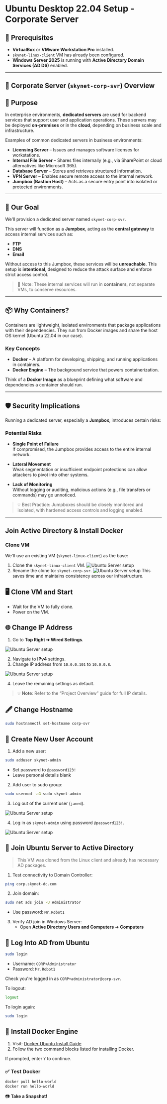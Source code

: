 # Ubuntu Desktop 22.04 Setup - Corporate Server 

## 📝 Prerequisites

- **VirtualBox** or **VMware Workstation Pro** installed.
- `skynet-linux-client` VM has already been configured.
- **Windows Server 2025** is running with **Active Directory Domain Services (AD DS)** enabled.

---

## 🏢 Corporate Server (`skynet-corp-svr`) Overview

## 🧭 Purpose

In enterprise environments, **dedicated servers** are used for backend services that support user and application operations. These servers may be deployed **on-premises** or in the **cloud**, depending on business scale and infrastructure.

Examples of common dedicated servers in business environments:

- **Licensing Server** – Issues and manages software licenses for workstations.
- **Internal File Server** – Shares files internally (e.g., via SharePoint or cloud alternatives like Microsoft 365).
- **Database Server** – Stores and retrieves structured information.
- **VPN Server** – Enables secure remote access to the internal network.
- **Jumpbox (Bastion Host)** – Acts as a secure entry point into isolated or protected environments.

---

## 🎯 Our Goal

We'll provision a dedicated server named `skynet-corp-svr`.

This server will function as a **Jumpbox**, acting as the **central gateway** to access internal services such as:
- **FTP**
- **DNS**
- **Email**

Without access to this Jumpbox, these services will be **unreachable**. This setup is **intentional**, designed to reduce the attack surface and enforce strict access control.

> 📌 Note: These internal services will run in **containers**, not separate VMs, to conserve resources.

---

## 📦 Why Containers?

Containers are lightweight, isolated environments that package applications with their dependencies. They run from Docker images and share the host OS kernel (Ubuntu 22.04 in our case).

### Key Concepts

- **Docker** – A platform for developing, shipping, and running applications in containers.
- **Docker Engine** – The background service that powers containerization.

Think of a **Docker Image** as a blueprint defining what software and dependencies a container should run.

---

## 🛡️ Security Implications

Running a dedicated server, especially a **Jumpbox**, introduces certain risks:

### Potential Risks

- **Single Point of Failure**  
  If compromised, the Jumpbox provides access to the entire internal network.

- **Lateral Movement**  
  Weak segmentation or insufficient endpoint protections can allow attackers to pivot into other systems.

- **Lack of Monitoring**  
  Without logging or auditing, malicious actions (e.g., file transfers or commands) may go unnoticed.

> 💡 Best Practice: Jumpboxes should be closely monitored and isolated, with hardened access controls and logging enabled.

---

## Join Active Directory & Install Docker

### Clone VM

We'll use an existing VM (`skynet-linux-client`) as the base:

1. Clone the `skynet-linux-client` VM.
![Ubuntu Server setup](imgs/ubserver.png)
2. Rename the clone to: `skynet-corp-svr`.
![Ubuntu Server setup](imgs/ubserver1.png)
This saves time and maintains consistency across our infrastructure.

## 🖥️ Clone VM and Start

- Wait for the VM to fully clone.
- Power on the VM.

## 🌐 Change IP Address

1. Go to **Top Right ➔ Wired Settings**.

![Ubuntu Server setup](imgs/ubserver2.png)

2. Navigate to **IPv4** settings.
3. Change IP address from `10.0.0.101` to `10.0.0.8`.

![Ubuntu Server setup](imgs/ubserver3.png)

4. Leave the remaining settings as default.

> 💡 **Note**: Refer to the “Project Overview” guide for full IP details.

## 🖋️ Change Hostname

```bash
sudo hostnamectl set-hostname corp-svr
```

## 👤 Create New User Account

1. Add a new user:

```bash
sudo adduser skynet-admin
```

- Set password to `@password123!`
- Leave personal details blank

2. Add user to sudo group:

```bash
sudo usermod -aG sudo skynet-admin
```

3. Log out of the current user (`janed`).

![Ubuntu Server setup](imgs/ubserver4.png)

4. Log in as `skynet-admin` using password `@password123!`.

![Ubuntu Server setup](imgs/ubserver5.png)

## 🏢 Join Ubuntu Server to Active Directory

> This VM was cloned from the Linux client and already has necessary AD packages.

1. Test connectivity to Domain Controller:

```bash
ping corp.skynet-dc.com
```

2. Join domain:

```bash
sudo net ads join -U Administrator
```

- Use password: `Mr.Robot1`

3. Verify AD join in Windows Server:
   - Open **Active Directory Users and Computers** ➔ **Computers**

## 🔐 Log Into AD from Ubuntu

```bash
sudo login
```

- Username: `CORP+Administrator`
- Password: `Mr.Robot1`

Check you're logged in as `CORP+administrator@corp-svr`.

To logout:

```bash
logout
```

To login again:

```bash
sudo login
```

## 🐳 Install Docker Engine

1. Visit: [Docker Ubuntu Install Guide](https://docs.docker.com/engine/install/ubuntu/)
2. Follow the two command blocks listed for installing Docker.

If prompted, enter `Y` to continue.

### ✅ Test Docker

```bash
docker pull hello-world
docker run hello-world
```

📷 **Take a Snapshot!**





